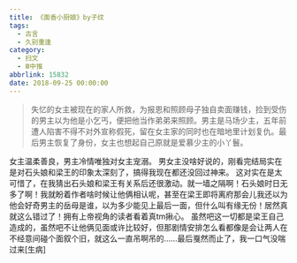 ```yaml
---
title: 《面香小厨娘》by子纹
tags:
  - 古言
  - 久别重逢
category:
  - 扫文
  - Ⅲ中推
abbrlink: 15832
date: 2018-09-25 00:00:00
---
```

<meta name="referrer" content="no-referrer" />

> 失忆的女主被现在的家人所救，为报恩和照顾母子独自卖面赚钱，捡到受伤的男主以为他是小乞丐，便把他当作弟弟来照顾。男主是马场少主，五年前遭人陷害不得不对外宣称假死，留在女主家的同时也在暗地里计划复仇。最后男主恢复了身份，女主也想起自己原就是爱慕少主的小丫鬟。

<!-- more -->

女主温柔善良，男主冷情唯独对女主宠溺。
男女主没啥好说的，刚看完结局实在是对石头娘和梁王的印象太深刻了，搞得我现在都还没回过神来。
这对实在是太可惜了，在我猜出石头娘和梁王有关系后还很激动。就一墙之隔啊！石头娘时日无多了啊！我就盼着作者啥时候让他俩相认呢，甚至在梁王即将离府那会儿我还以为他会好奇男主的岳母是谁，以为多少能见上最后一面，但什么叫有缘无份！居然真就这么错过了！拥有上帝视角的读者看着真tm揪心。
虽然吧这一切都是梁王自己造成的，虽然吧不让他俩见面或许比较好，但那剧情安排怎么看都像是会让两人在不经意间碰个面叙个旧，就这么一直吊啊吊的……最后戛然而止了，我一口气没喘过来[生病]